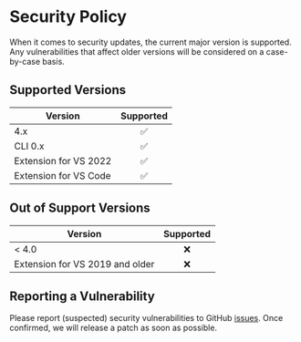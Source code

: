 # Security Policy

When it comes to security updates, the current major version is supported.
Any vulnerabilities that affect older versions will be considered on a case-by-case basis.

## Supported Versions

| Version | Supported          |
| ------- |:------------------:|
| 4.x     | :white_check_mark: |
| CLI 0.x | :white_check_mark: |
| Extension for VS 2022 | :white_check_mark: |
| Extension for VS Code | :white_check_mark: |

## Out of Support Versions

| Version | Supported |
| ------- |:---------:|
| < 4.0   | :x:       |
| Extension for VS 2019 and older | :x: |

## Reporting a Vulnerability

Please report (suspected) security vulnerabilities to GitHub [issues](https://github.com/JosefPihrt/Roslynator/issues/new).
Once confirmed, we will release a patch as soon as possible.